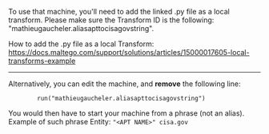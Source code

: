 To use that machine, you'll need to add the linked .py file as a local transform. Please make sure the Transform ID is the following: "mathieugaucheler.aliasapttocisagovstring".




How to add the .py file as a local Transform:
https://docs.maltego.com/support/solutions/articles/15000017605-local-transforms-example

---

Alternatively, you can edit the machine, and **remove** the following line:
```
        run("mathieugaucheler.aliasapttocisagovstring")
```

You would then have to start your machine from a phrase (not an alias). Example of such phrase Entity: `"<APT NAME>" cisa.gov`